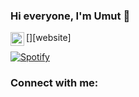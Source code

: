 ### Hi everyone, I'm Umut 👋

[<img align="left" alt="codeSTACKr.com" width="22px" src="logo-spotify_100x100.jpg" />][website]

[![Spotify](https://drive.google.com/file/d/1t8IIXZ35dmLYpjMHLpCikOVVfHuN6HKd/view?usp=sharing)](https://open.spotify.com/user/31p2mzedfs7e5so5jrzwr3dmnkj4?si=6c79669e830b4336)


### Connect with me:
